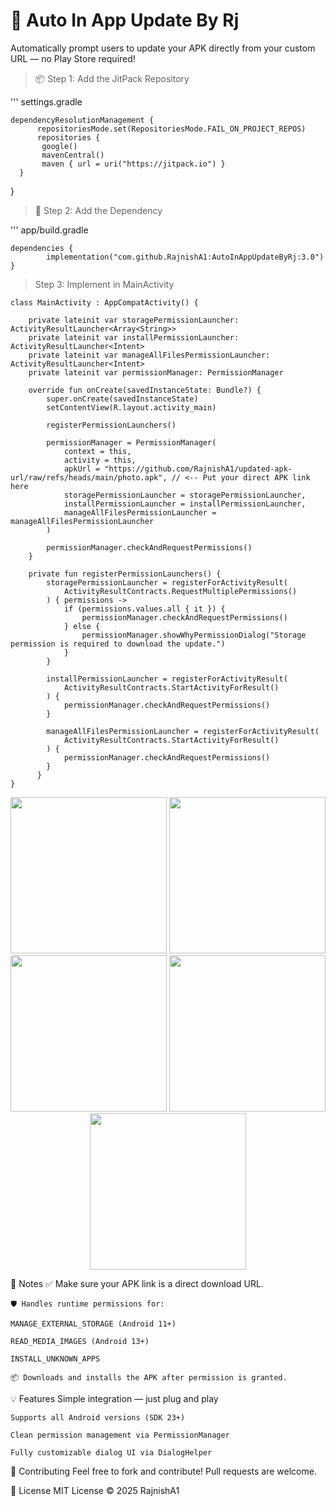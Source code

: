 # 🚀 Auto In App Update By Rj
Automatically prompt users to update your APK directly from your custom URL — no Play Store required!

> 📦 Step 1: Add the JitPack Repository

''' settings.gradle

	dependencyResolutionManagement {
          repositoriesMode.set(RepositoriesMode.FAIL_ON_PROJECT_REPOS)
          repositories {
           google()
           mavenCentral()
           maven { url = uri("https://jitpack.io") }
      }
}


 > 🧩 Step 2: Add the Dependency

''' app/build.gradle

	dependencies {
    		implementation("com.github.RajnishA1:AutoInAppUpdateByRj:3.0")
	}



> Step 3: Implement in MainActivity

    class MainActivity : AppCompatActivity() {

	    private lateinit var storagePermissionLauncher: ActivityResultLauncher<Array<String>>
	    private lateinit var installPermissionLauncher: ActivityResultLauncher<Intent>
	    private lateinit var manageAllFilesPermissionLauncher: ActivityResultLauncher<Intent>
	    private lateinit var permissionManager: PermissionManager
	
	    override fun onCreate(savedInstanceState: Bundle?) {
	        super.onCreate(savedInstanceState)
	        setContentView(R.layout.activity_main)
	
	        registerPermissionLaunchers()
	
	        permissionManager = PermissionManager(
	            context = this,
	            activity = this,
	            apkUrl = "https://github.com/RajnishA1/updated-apk-url/raw/refs/heads/main/photo.apk", // <-- Put your direct APK link here
	            storagePermissionLauncher = storagePermissionLauncher,
	            installPermissionLauncher = installPermissionLauncher,
	            manageAllFilesPermissionLauncher = manageAllFilesPermissionLauncher
	        )
	
	        permissionManager.checkAndRequestPermissions()
	    }
	
	    private fun registerPermissionLaunchers() {
	        storagePermissionLauncher = registerForActivityResult(
	            ActivityResultContracts.RequestMultiplePermissions()
	        ) { permissions ->
	            if (permissions.values.all { it }) {
	                permissionManager.checkAndRequestPermissions()
	            } else {
	                permissionManager.showWhyPermissionDialog("Storage permission is required to download the update.")
	            }
	        }
	
	        installPermissionLauncher = registerForActivityResult(
	            ActivityResultContracts.StartActivityForResult()
	        ) {
	            permissionManager.checkAndRequestPermissions()
	        }
	
	        manageAllFilesPermissionLauncher = registerForActivityResult(
	            ActivityResultContracts.StartActivityForResult()
	        ) {
	            permissionManager.checkAndRequestPermissions()
	        }
	      }
    }



<p align="center"> <img src="https://github.com/user-attachments/assets/d999f427-7abf-414b-b6c1-3360301cff00" width="250"/> <img src="https://github.com/user-attachments/assets/f147ca39-31a3-4e79-af81-d40c4dfe7d26" width="250"/> <img src="https://github.com/user-attachments/assets/06d75410-eb14-4658-b6d9-2e6557df9e2f" width="250"/> <img src="https://github.com/user-attachments/assets/78553285-7412-47a5-bb99-509713a48995" width="250"/> <img src="https://github.com/user-attachments/assets/99219e7a-adc4-4ec2-8fea-4237b1ef38c4" width="250"/> </p>


📝 Notes
	 ✅ Make sure your APK link is a direct download URL.
	
	🛡️ Handles runtime permissions for:
	
	MANAGE_EXTERNAL_STORAGE (Android 11+)
	
	READ_MEDIA_IMAGES (Android 13+)
	
	INSTALL_UNKNOWN_APPS
	
	📦 Downloads and installs the APK after permission is granted.

 💡 Features
	Simple integration — just plug and play
	
	Supports all Android versions (SDK 23+)
	
	Clean permission management via PermissionManager
	
	Fully customizable dialog UI via DialogHelper

🙌 Contributing
	Feel free to fork and contribute! Pull requests are welcome.

 📜 License
	MIT License © 2025 RajnishA1
